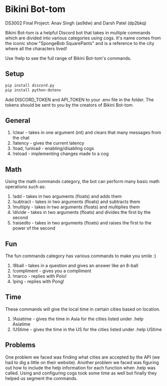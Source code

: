 # Bikini Bot-tom

DS3002 Final Project: Anav Singh (as9dw) and Darsh Patel (dp2bkq)

Bikini Bot-tom is a helpful Discord bot that takes in multiple commands which are divided into various categories using cogs. It's name comes from the iconic show "SpongeBob SquarePants" and is a reference to the city where all the characters lived!

Use !help to see the full range of Bikini Bot-tom's commands.

## Setup
```bash
pip install discord.py
pip install python-dotenv
```
Add DISCORD_TOKEN and API_TOKEN to your .env file in the folder. The tokens should be sent to you by the creators of Bikini Bot-tom.

## General

1) !clear - takes in one argument (int) and clears that many messages from the chat
2) !latency - gives the current latency
3) !load, !unload - enabling/disabling cogs
4) !reload - implementing changes made to a cog

## Math

Using the math commands category, the bot can perform many basic math operations such as:
1) !add - takes in two arguments (floats) and adds them
2) !subtract - takes in two arguments (floats) and subtracts them
3) !multiply - takes in two arguments (floats) and multiplies them
4) !divide - takes in two arguments (floats) and divides the first by the second
5) !raisedto - takes in two arguments (floats) and raises the first to the power of the second

## Fun
The fun commands category has various commands to make you smile :)
1) !8ball - takes in a question and gives an answer like an 8-ball
2) !compliment - gives you a compliment
3) !marco - replies with Polo!
4) !ping - replies with Pong!

## Time
These commands will give the local time in certain cities based on location.
1) !Asiatime - gives the time in Asia for the cities listed under .help Asiatime
2) !UStime - gives the time in the US for the cities listed under .help UStime

## Problems
One problem we faced was finding what cities are accepted by the API (we had to dig a little on their website). Another problem we faced was figuring out how to include the help information for each function when .help was called. Using and configuring cogs took some time as well but finally they helped us segment the commands. 
